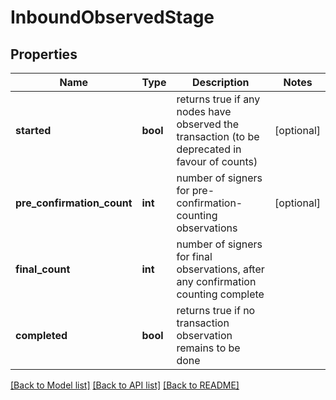 # InboundObservedStage

## Properties
Name | Type | Description | Notes
------------ | ------------- | ------------- | -------------
**started** | **bool** | returns true if any nodes have observed the transaction (to be deprecated in favour of counts) | [optional] 
**pre_confirmation_count** | **int** | number of signers for pre-confirmation-counting observations | [optional] 
**final_count** | **int** | number of signers for final observations, after any confirmation counting complete | 
**completed** | **bool** | returns true if no transaction observation remains to be done | 

[[Back to Model list]](../README.md#documentation-for-models) [[Back to API list]](../README.md#documentation-for-api-endpoints) [[Back to README]](../README.md)


